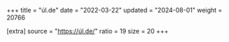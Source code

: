 +++
title = "úl.de"
date = "2022-03-22"
updated = "2024-08-01"
weight = 20766

[extra]
source = "https://úl.de/"
ratio = 19
size = 20
+++
